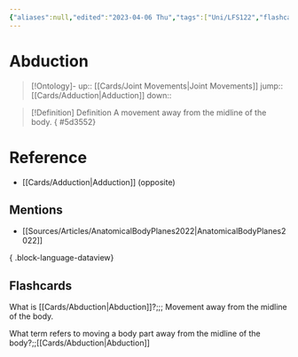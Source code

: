 ```yaml
---
{"aliases":null,"edited":"2023-04-06 Thu","tags":["Uni/LFS122","flashcards/LFS122"],"date created":"2022-12-08 Thu","dg-publish":true,"permalink":"/cards/abduction/","dgPassFrontmatter":true}
---
```


# Abduction

> [!Ontology]-
> up:: [[Cards/Joint Movements\|Joint Movements]]
> jump:: [[Cards/Adduction\|Adduction]]
> down:: 

> [!Definition] Definition
> A movement away from the midline of the body.
{ #5d3552}


# Reference

- [[Cards/Adduction\|Adduction]] (opposite)

## Mentions

- [[Sources/Articles/AnatomicalBodyPlanes2022\|AnatomicalBodyPlanes2022]]

{ .block-language-dataview}

## Flashcards

What is [[Cards/Abduction\|Abduction]]?;;; Movement away from the midline of the body.
<!--SR:!2023-07-04,79,250!2025-12-09,463,270-->

What term refers to moving a body part away from the midline of the body?;;[[Cards/Abduction\|Abduction]]